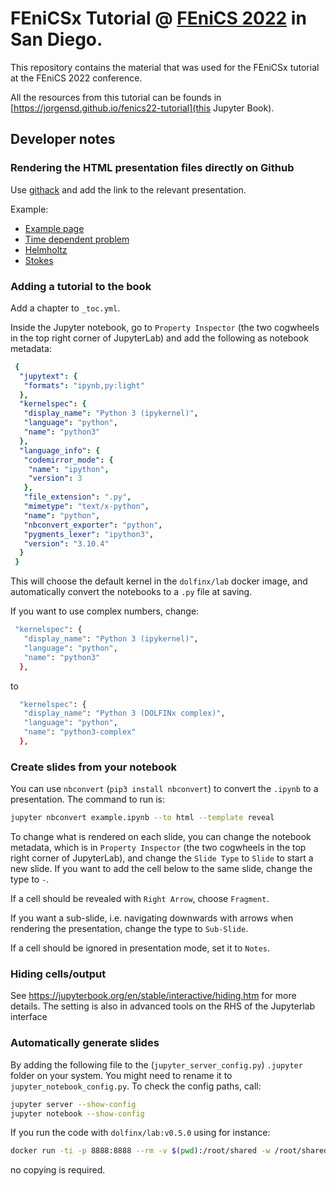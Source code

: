 # FEniCSx Tutorial @ [FEniCS 2022](https://fenicsproject.org/fenics-2022/) in San Diego.

This repository contains the material that was used for the FEniCSx tutorial at the FEniCS 2022 conference.

All the resources from this tutorial can be founds in [https://jorgensd.github.io/fenics22-tutorial](this Jupyter Book).

## Developer notes

### Rendering the HTML presentation files directly on Github
Use [githack](https://raw.githack.com/) and add the link to the relevant presentation.

Example:
- [Example page](https://raw.githack.com/jorgensd/fenics22-tutorial/main/presentation-example.html#/)
- [Time dependent problem](https://raw.githack.com/jorgensd/fenics22-tutorial/main/presentation-heat_eq.html#/)
- [Helmholtz](https://raw.githack.com/jorgensd/fenics22-tutorial/main/presentation-helmholtz.html#/)
- [Stokes](https://raw.githack.com/jorgensd/fenics22-tutorial/main/presentation-comparing_elements.html#/)

### Adding a tutorial to the book

Add a chapter to `_toc.yml`.

Inside the Jupyter notebook, go to `Property Inspector` (the two cogwheels in the top right corner of JupyterLab)
and add the following as notebook metadata:
```yml
 {
  "jupytext": {
   "formats": "ipynb,py:light"
  },
  "kernelspec": {
   "display_name": "Python 3 (ipykernel)",
   "language": "python",
   "name": "python3"
  },
  "language_info": {
   "codemirror_mode": {
    "name": "ipython",
    "version": 3
   },
   "file_extension": ".py",
   "mimetype": "text/x-python",
   "name": "python",
   "nbconvert_exporter": "python",
   "pygments_lexer": "ipython3",
   "version": "3.10.4"
  }
 }
```
This will choose the default kernel in the `dolfinx/lab` docker image, and automatically convert the notebooks to a `.py` file at saving.

If you want to use complex numbers, change:
```bash
 "kernelspec": {
   "display_name": "Python 3 (ipykernel)",
   "language": "python",
   "name": "python3"
  },
```
to
```bash
  "kernelspec": {
   "display_name": "Python 3 (DOLFINx complex)",
   "language": "python",
   "name": "python3-complex"
  },
```


### Create slides from your notebook

You can use `nbconvert` (`pip3 install nbconvert`) to convert the `.ipynb` to a presentation.
The command to run is:
```bash
jupyter nbconvert example.ipynb --to html --template reveal
```

To change what is rendered on each slide, you can change the notebook metadata,
which is in `Property Inspector` (the two cogwheels in the top right corner of JupyterLab), and change the `Slide Type` to `Slide` to start a new slide. If you want to add the cell below to the same slide, change the type to `-`.

If a cell should be revealed with `Right Arrow`, choose `Fragment`.

If you want a sub-slide, i.e. navigating downwards with arrows when rendering the presentation, change the type to `Sub-Slide`.

If a cell should be ignored in presentation mode, set it to `Notes`.

### Hiding cells/output
See https://jupyterbook.org/en/stable/interactive/hiding.htm for more details. The setting is also in advanced tools on the RHS of the Jupyterlab interface

### Automatically generate slides
By adding the following file to the (`jupyter_server_config.py`) `.jupyter` folder on your system. 
You might need to rename it to `jupyter_notebook_config.py`.
To check the config paths, call:
```bash
jupyter server --show-config
jupyter notebook --show-config
```

If you run the code with `dolfinx/lab:v0.5.0` using for instance:
```bash
docker run -ti -p 8888:8888 --rm -v $(pwd):/root/shared -w /root/shared dolfinx/lab:v0.5.0
```
no copying is required.
